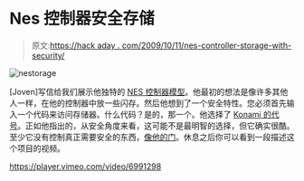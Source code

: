 # Nes 控制器安全存储

> 原文:[https://hack aday . com/2009/10/11/nes-controller-storage-with-security/](https://hackaday.com/2009/10/11/nes-controller-storage-with-security/)

![nestorage](../Images/978418a22340a10753187b724461e1fb.png "nestorage")

[Joven]写信给我们展示他独特的 [NES 控制器模型](http://www.protodojo.com/content/2009/10/retro-gamerdrive/)。他最初的想法是像许多其他人一样，在他的控制器中放一些闪存。然后他想到了一个安全特性。您必须首先输入一个代码来访问存储器。什么代码？是的，那一个。他选择了 [Konami 的代号](http://en.wikipedia.org/wiki/Konami_Code)。正如他指出的，从安全角度来看，这可能不是最明智的选择，但它确实很酷。至少它没有控制真正需要安全的东西，[像他的门](http://hackaday.com/2008/12/08/nintendo-keyless-entry/)。休息之后你可以看到一段描述这个项目的视频。

<https://player.vimeo.com/video/6991298>

</div> </body> </html>